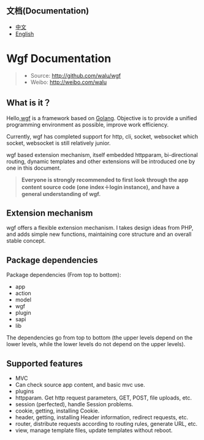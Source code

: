## 文档(Documentation)

* [中文](<docs/cn.md>)
* [English](<docs/en.md>)

# Wgf Documentation

> * Source: http://github.com/walu/wgf
> * Weibo: http://weibo.com/walu

## What is it？

Hello,[wgf](<http://github.com/walu/wgf>) is a framework based on [Golang](<golang.org>). Objective is to provide a unified programming environment as possible, improve work efficiency. 

Currently, wgf has completed support for http, cli, socket, websocket which socket, websocket is still relatively junior. 

wgf based extension mechanism, itself embedded httpparam, bi-directional routing, dynamic templates and other extensions will be introduced one by one in this document.

> **Everyone is strongly recommended to first look through the app content source code (one index＋login instance), and have a general understanding of wgf.**

## Extension mechanism

wgf offers a flexible extension mechanism. I takes design ideas from PHP, and adds simple new functions, maintaining core structure and an overall stable concept.

## Package dependencies

Package dependencies (From top to bottom):

* app
 * action
 * model
* wgf
 * plugin
 * sapi
 * lib

The dependencies go from top to bottom (the upper levels depend on the lower levels, while the lower levels do not depend on the upper levels).

## Supported features

* MVC
* Can check source app content, and basic mvc use.
* plugins
* httpparam. Get http request parameters, GET, POST, file uploads, etc.
* session (perfected), handle Session problems.
* cookie, getting, installing Cookie.
* header, getting, installing Header information, redirect requests, etc.
* router, distribute requests according to routing rules, generate URL, etc.
* view, manage template files, update templates without reboot.


